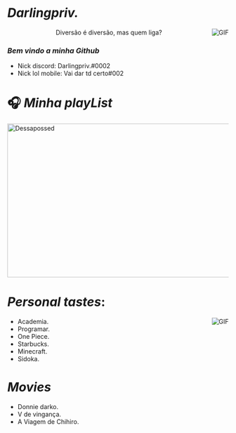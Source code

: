 #                                                                    *Darlingpriv.*

<img align="right" alt="GIF" src="https://cdn.discordapp.com/attachments/728471129085313064/812257357673136138/image0.gif" />
<p align="center">Diversão é diversão, mas quem liga?

 ###                 *Bem vindo a minha Github*

- Nick discord: Darlingpriv.#0002
- Nick lol mobile: Vai dar td certo#002
#                                                                    🎧 *Minha playList*

</p>
<a href="https://open.spotify.com/user/314xjtrxlkqo5kz6doztbib23lx4?si=500205afab594af8" target="blank"><img align="center" src=https://i.pinimg.com/originals/46/2e/87/462e8760149728015a5e671e05becc6d.gif alt="Dessapossed" height="350" width="1012" /></a>
</p>     

# *Personal tastes*:

<img align="right" alt="GIF" src="https://cdn.discordapp.com/attachments/825551954662522911/846497114628161546/image0.gif" />

- Academia.
- Programar. 
- One Piece.
- Starbucks. 
- Minecraft. 
- Sidoka.

# *Movies*
- Donnie darko.
- V de vingança.
- A Viagem de Chihiro.
